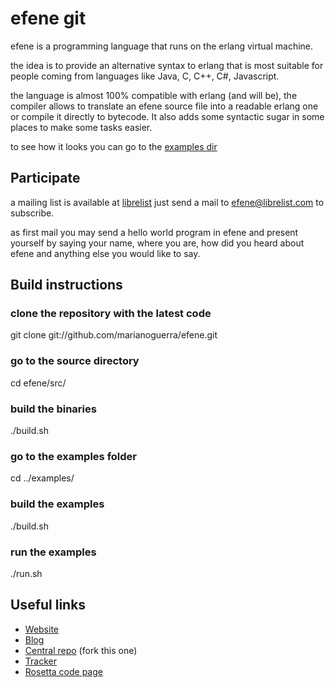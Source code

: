 # efene git

efene is a programming language that runs on the erlang virtual machine.

the idea is to provide an alternative syntax to erlang that is most suitable
for people coming from languages like Java, C, C++, C#, Javascript.

the language is almost 100% compatible with erlang (and will be), the compiler
allows to translate an efene source file into a readable erlang one or compile it directly to bytecode.
It also adds some syntactic sugar in some places to make some tasks easier.

to see how it looks you can go to the [examples dir](http://github.com/marianoguerra/efene/tree/master/examples/)

## Participate

a mailing list is available at [librelist](http://librelist.com) just send a mail to efene@librelist.com to subscribe.

as first mail you may send a hello world program in efene and present yourself by saying your name, where you are, how did you heard about efene and anything else you would like to say.

## Build instructions

### clone the repository with the latest code
git clone git://github.com/marianoguerra/efene.git

### go to the source directory
cd efene/src/

### build the binaries
./build.sh

### go to the examples folder
cd ../examples/

### build the examples
./build.sh

### run the examples
./run.sh

## Useful links

* [Website](http://marianoguerra.com.ar/efene)
* [Blog](http://efene.tumblr.com)
* [Central repo](http://github.com/marianoguerra/efene) (fork this one)
* [Tracker](http://github.com/marianoguerra/efene/issues)
* [Rosetta code page](http://rosettacode.org/wiki/Efene)
